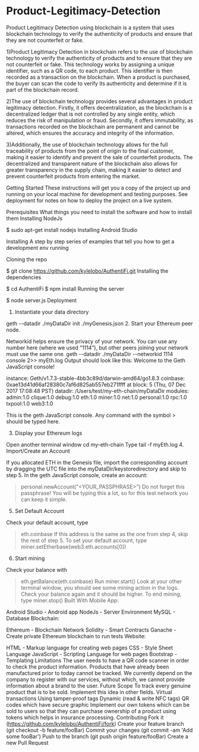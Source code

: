 # Product-Legitimacy-Detection
Product Legitimacy Detection using blockchain is a system that uses blockchain technology to verify the authenticity of products and ensure that they are not counterfeit or fake.


1)Product Legitimacy Detection in blockchain refers to the use of blockchain technology to verify the authenticity of products and to ensure that they are not counterfeit or fake. This technology works by assigning a unique identifier, such as a QR code, to each product. This identifier is then recorded as a transaction on the blockchain. When a product is purchased, the buyer can scan the code to verify its authenticity and determine if it is part of the blockchain record.

2)The use of blockchain technology provides several advantages in product legitimacy detection. Firstly, it offers decentralization, as the blockchain is a decentralized ledger that is not controlled by any single entity, which reduces the risk of manipulation or fraud. Secondly, it offers immutability, as transactions recorded on the blockchain are permanent and cannot be altered, which ensures the accuracy and integrity of the information.

3)Additionally, the use of blockchain technology allows for the full traceability of products from the point of origin to the final customer, making it easier to identify and prevent the sale of counterfeit products. The decentralized and transparent nature of the blockchain also allows for greater transparency in the supply chain, making it easier to detect and prevent counterfeit products from entering the market.





Getting Started
These instructions will get you a copy of the project up and running on your local machine for development and testing purposes. See deployment for notes on how to deploy the project on a live system.

Prerequisites
What things you need to install the software and how to install them Installing NodeJs

$ sudo apt-get install nodejs
Installing Android Studio

Installing
A step by step series of examples that tell you how to get a development env running

Cloning the repo

$ git clone https://github.com/kylelobo/AuthentiFi.git
Installing the dependencies

$ cd AuthentiFi
$ npm install
Running the server

$ node server.js
Deployment
1. Instantiate your data directory

geth --datadir ./myDataDir init ./myGenesis.json
2. Start your Ethereum peer node.

Networkid helps ensure the privacy of your network. You can use any number here (where we used “1114”), but other peers joining your network must use the same one.
geth --datadir ./myDataDir --networkid 1114 console 2>> myEth.log
Output should look like this:
Welcome to the Geth JavaScript console!

instance: Geth/v1.7.3-stable-4bb3c89d/darwin-amd64/go1.8.3
coinbase: 0xae13d41d66af28380c7af6d825ab557eb271ffff
at block: 5 (Thu, 07 Dec 2017 17:08:48 PST)
datadir: /Users/test/my-eth-chain/myDataDir
modules: admin:1.0 clique:1.0 debug:1.0 eth:1.0 miner:1.0 net:1.0 personal:1.0 rpc:1.0 txpool:1.0 web3:1.0

>
This is the geth JavaScript console. Any command with the symbol > should be typed here.

3. Display your Ethereum logs

Open another terminal window
cd my-eth-chain
Type tail -f myEth.log
4. Import/Create an Account

If you allocated ETH in the Genesis file, import the corresponding account by dragging the UTC file into the myDataDir/keystoredirectory and skip to step 5.
In the geth JavaScript console, create an account:
> personal.newAccount("<YOUR_PASSPHRASE>")
Do not forget this passphrase! You will be typing this a lot, so for this test network you can keep it simple.
5. Set Default Account

Check your default account, type
> eth.coinbase
If this address is the same as the one from step 4, skip the rest of step 5.
To set your default account, type
> miner.setEtherbase(web3.eth.accounts[0])
6. Start mining

Check your balance with
> eth.getBalance(eth.coinbase)
Run
> miner.start()
Look at your other terminal window, you should see some mining action in the logs. Check your balance again and it should be higher.
To end mining, type
> miner.stop()
Built With
Mobile App:

Android Studio - Android app
NodeJs - Server Environment
MySQL - Database
Blockchain:

Ethereum - Blockchain Network
Solidity - Smart Contracts
Ganache - Create private Ethereum blockchain to run tests
Website:

HTML - Markup language for creating web pages
CSS - Style Sheet Language
JavaScript - Scripting Language for web pages
Bootstrap - Templating
Limitations
The user needs to have a QR code scanner in order to check the product information.
Products that have already been manufactured prior to today cannot be tracked.
We currently depend on the company to register with our services, without which, we cannot provide information about a brand to the user.
Future Scope
To track every genuine product that is to be sold.
Implement this idea in other fields.
Virtual transactions
Using tamper-proof tags
Dynamic (read & write NFC tags)
QR codes which have secure graphic
Implement our own tokens which can be sold to users so that they can purchase ownership of a product using tokens which helps in insurance processing.
Contributing
Fork it (https://github.com/kylelobo/AuthentiFi/fork)
Create your feature branch (git checkout -b feature/fooBar)
Commit your changes (git commit -am 'Add some fooBar')
Push to the branch (git push origin feature/fooBar)
Create a new Pull Request

